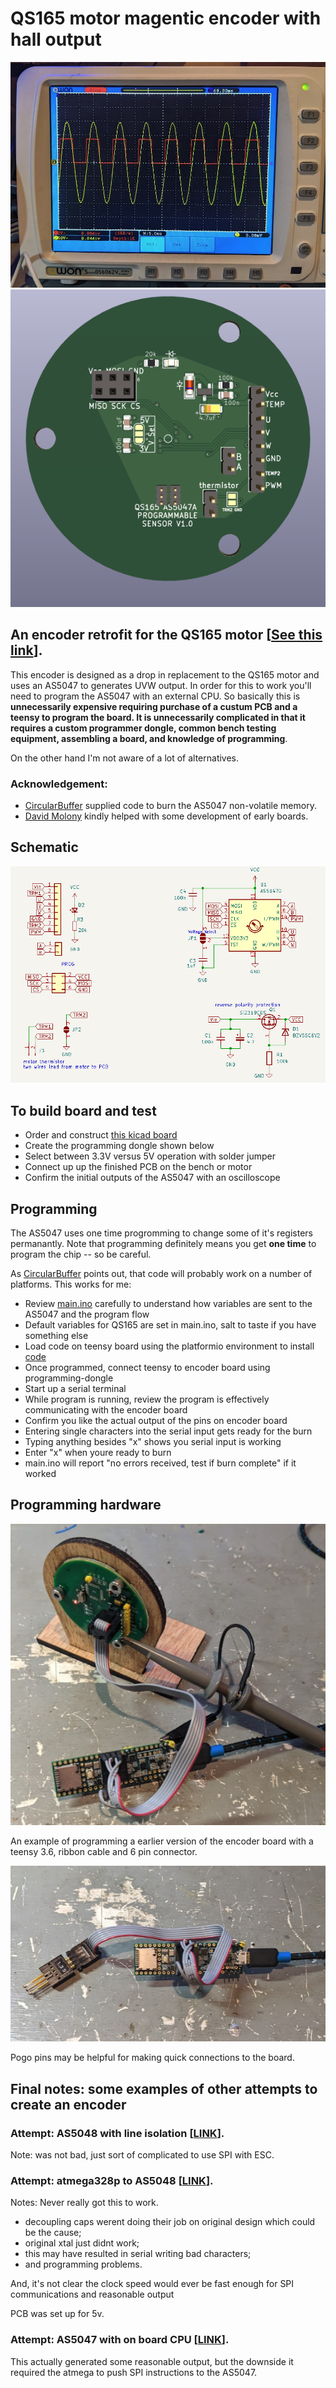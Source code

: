 # QS165 motor magentic encoder with hall output

<img src="pics/wave_form.png" title="phase plus encorder out">
<img src="pics/final_PCB.png" title="Encoder PCB">

## An encoder retrofit for the QS165 motor [[See this link](AS5048_extburn/README.md)].

This encoder is designed as a drop in replacement to the QS165 motor and uses an AS5047 to generates UVW output. In order for this to work you'll need to program the AS5047 with an external CPU. So basically this is **unnecessarily expensive requiring purchase of a custum PCB and a teensy to program the board. It is unnecessarily complicated in that it requires a custom programmer dongle, common bench testing equipment, assembling a board, and knowledge of programming**. 

On the other hand I'm not aware of a lot of alternatives. 

### **Acknowledgement:**
* [CircularBuffer](https://github.com/CircularBuffer/AS5047P) supplied code to burn the AS5047 non-volatile memory.
* [David Molony](https://github.com/davidmolony) kindly helped with some development of early boards. 

## Schematic
<img src="pics/schematic.png" title="Schematic">

## To build board and test
* Order and construct [this kicad board](AS5047_extburn/README.md)
* Create the programming dongle shown below
* Select between 3.3V versus 5V operation with solder jumper
* Connect up up the finished PCB on the bench or motor
* Confirm the initial outputs of the AS5047 with an oscilloscope

## Programming
The AS5047 uses one time progromming to change some of it's registers permanantly. Note that programming definitely means you get **one time** to program the chip -- so be careful. 

As [CircularBuffer](https://github.com/CircularBuffer/AS5047P) points out, that code will probably work on a number of platforms. This works for me:

* Review [main.ino](https://github.com/owhite/QS165_encoder/tree/main/FIRMWARE/encoder/src/main.ino) carefully to understand how variables are sent to the AS5047 and the program flow
* Default variables for QS165 are set in main.ino, salt to taste if you have something else
* Load code on teensy board using the platformio environment to install [code](https://github.com/owhite/QS165_encoder/tree/main/FIRMWARE/encoder)
* Once programmed, connect teensy to encoder board using programming-dongle
* Start up a serial terminal
* While program is running, review the program is effectively communicating with the encoder board
* Confirm you like the actual output of the pins on encoder board
* Entering single characters into the serial input gets ready for the burn
* Typing anything besides "x" shows you serial input is working
* Enter "x" when youre ready to burn
* main.ino will report "no errors received, test if burn complete" if it worked

## Programming hardware
<img src="pics/dongle_probe.png" title="Encoder programmer with scope probe">

An example of programming a earlier version of the encoder board with a teensy 3.6, ribbon cable and 6 pin connector. 

<img src="pics/dongle_pogo.png" title="Encoder programmer with pogo pins">

Pogo pins may be helpful for making quick connections to the board. 

## Final notes: some examples of other attempts to create an encoder
### **Attempt: AS5048 with line isolation [[LINK](AS5048_isolation/README.md)].**

Note: was not bad, just sort of complicated to use SPI with ESC.

### **Attempt: atmega328p to AS5048 [[LINK](AS5048_atmega328p/README.md)].**

Notes: Never really got this to work. 
* decoupling caps werent doing their job on original design which could be the cause;
* original xtal just didnt work;
* this may have resulted in serial writing bad characters;
* and programming problems. 

And, it's not clear the clock speed would ever be fast enough for SPI communications and reasonable output

PCB was set up for 5v. 

### **Attempt: AS5047 with on board CPU [[LINK](AS5047_atmega328p/README.md)].** 
This actually generated some reasonable output, but the downside it required the atmega to push SPI instructions to the AS5047. 




